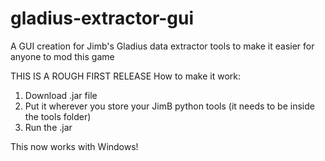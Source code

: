 # gladius-extractor-gui
A GUI creation for Jimb's Gladius data extractor tools to make it easier for anyone to mod this game


THIS IS A ROUGH FIRST RELEASE
How to make it work:
1. Download .jar file
2. Put it wherever you store your JimB python tools (it needs to be inside the tools folder)
3. Run the .jar


This now works with Windows!
